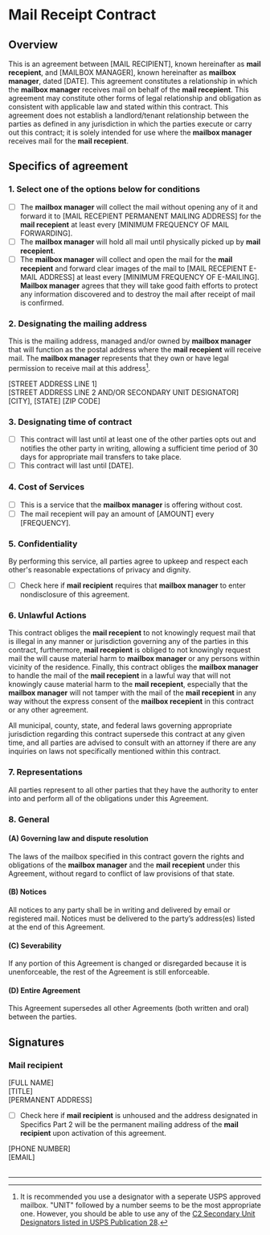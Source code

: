 # Mail Receipt Contract

## Overview

This is an agreement between [MAIL RECIPIENT], known hereinafter as **mail recepient**, and [MAILBOX MANAGER], known hereinafter as **mailbox manager**, dated [DATE]. This agreement constitutes a relationship in which the **mailbox manager** receives mail on behalf of the **mail recepient**. This agreement may constitute other forms of legal relationship and obligation as consistent with applicable law and stated within this contract. This agreement does not establish a landlord/tenant relationship between the parties as defined in any jurisdiction in which the parties execute or carry out this contract; it is solely intended for use where the **mailbox manager** receives mail for the **mail recepient**. 

## Specifics of agreement

### 1. Select one of the options below for conditions

- [ ] The **mailbox manager** will collect the mail without opening any of it and forward it to [MAIL RECEPIENT PERMANENT MAILING ADDRESS] for the **mail recepient** at least every [MINIMUM FREQUENCY OF MAIL FORWARDING]. 
- [ ] The **mailbox manager** will hold all mail until physically picked up by **mail recepient**.
- [ ] The **mailbox manager** will collect and open the mail for the **mail recepient** and forward clear images of the mail to [MAIL RECEPIENT E-MAIL ADDRESS] at least every [MINIMUM FREQUENCY OF E-MAILING]. **Mailbox manager** agrees that they will take good faith efforts to protect any information discovered and to destroy the mail after receipt of mail is confirmed.

### 2. Designating the mailing address

This is the mailing address, managed and/or owned by **mailbox manager** that will function as the postal address where the **mail recepient** will receive mail. The **mailbox manager** represents that they own or have legal permission to receive mail at this address[^1].

[^1]: It is recommended you use a designator with a seperate USPS approved mailbox. "UNIT" followed by a number seems to be the most appropriate one. However, you should be able to use any of the [C2 Secondary Unit Designators listed in USPS Publication 28](https://pe.usps.com/text/pub28/28apc_003.htm#ep538629).

[STREET ADDRESS LINE 1]<br>
[STREET ADDRESS LINE 2 AND/OR SECONDARY UNIT DESIGNATOR]<br>
[CITY], [STATE] [ZIP CODE]

### 3. Designating time of contract

- [ ] This contract will last until at least one of the other parties opts out and notifies the other party in writing, allowing a sufficient time period of 30 days for appropriate mail transfers to take place. 
- [ ] This contract will last until [DATE].

### 4. Cost of Services

 - [ ] This is a service that the **mailbox manager** is offering without cost.
 - [ ] The mail recepient will pay an amount of [AMOUNT] every [FREQUENCY].

### 5. Confidentiality

By performing this service, all parties agree to upkeep and respect each other's reasonable expectations of privacy and dignity. 

 - [ ] Check here if **mail recipient** requires that **mailbox manager** to enter nondisclosure of this agreement. 

### 6. Unlawful Actions

This contract obliges the **mail recepient** to not knowingly request mail that is illegal in any manner or jurisdiction governing any of the parties in this contract, furthermore, **mail recepient** is obliged to not knowingly request mail the will cause material harm to **mailbox manager** or any persons within vicinity of the residence. Finally, this contract obliges the **mailbox manager** to handle the mail of the **mail recepient** in a lawful way that will not knowingly cause material harm to the **mail recepient**, especially that the **mailbox manager** will not tamper with the mail of the **mail recepient** in any way without the express consent of the **mailbox recepient** in this contract or any other agreement. 

All municipal, county, state, and federal laws governing appropriate jurisdiction regarding this contract supersede this contract at any given time, and all parties are advised to consult with an attorney if there are any inquiries on laws not specifically mentioned within this contract. 

### 7. Representations

All parties represent to all other parties that they have the authority to enter into and perform all of the obligations under this Agreement.

### 8. General

#### (A) Governing law and dispute resolution

The laws of the mailbox specified in this contract govern the rights and obligations of the **mailbox manager** and the **mail recepient** under this Agreement, without regard to conflict of law provisions of that state. 

#### (B) Notices

All notices to any party shall be in writing and delivered by email or registered mail. Notices must be delivered to the party’s address(es) listed at the end of this Agreement.

#### (C) Severability

If any portion of this Agreement is changed or disregarded because it is unenforceable, the rest of the Agreement is still enforceable.

#### (D) Entire Agreement

This Agreement supersedes all other Agreements (both written and oral) between the parties.

## Signatures

### Mail recipient

[FULL NAME]<br>
[TITLE]<br>
[PERMANENT ADDRESS]

- [ ] Check here if **mail recipient** is unhoused and the address designated in Specifics Part 2 will be the permanent mailing address of the **mail recipient** upon activation of this agreement. 

[PHONE NUMBER]<br>
[EMAIL]<br><br>
<hr>




